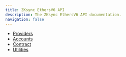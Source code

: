 ```yaml
---
title: ZKsync EthersV6 API
description: The ZKsync EthersV6 API documentation.
navigation: false
---
```


- [Providers](/zksync-era/sdk/js/ethers/api/v6/providers)
- [Accounts](/zksync-era/sdk/js/ethers/api/v6/accounts)
- [Contract](/zksync-era/sdk/js/ethers/api/v6/contract)
- [Utilities](/zksync-era/sdk/js/ethers/api/v6/utilities)
